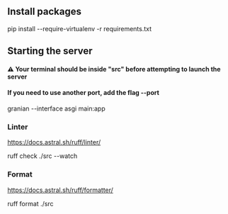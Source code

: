 ## Install packages

pip install --require-virtualenv -r requirements.txt

## Starting the server

#### ⚠️ Your terminal should be inside "src" before attempting to launch the server
#### If you need to use another port, add the flag --port

granian --interface asgi main:app

### Linter
https://docs.astral.sh/ruff/linter/

ruff check ./src --watch

### Format
https://docs.astral.sh/ruff/formatter/

ruff format ./src
